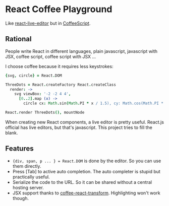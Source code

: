 # React Coffee Playground

Like [react-live-editor](https://github.com/joelburget/react-live-editor) but in [CoffeeScript](https://github.com/jashkenas/coffeescript).


## Rational

People write React in different languages, plain javascript, javascript with JSX, coffee script,
coffee script with JSX ...

I choose coffee because it requires less keystrokes:

```coffeescript
{svg, circle} = React.DOM

ThreeDots = React.createFactory React.createClass
  render: ->
    svg viewBox: '-2 -2 4 4',
      [0..2].map (x) ->
        circle cx: Math.sin(Math.PI * x / 1.5), cy: Math.cos(Math.PI * x / 1.5), r: 0.6

React.render ThreeDots(), mountNode

```

When creating new React components, a live editor is pretty useful. React.js official has live editors, 
but that's javascript. This project tries to fill the blank.


## Features

* `{div, span, p ... } = React.DOM` is done by the editor. So you can use them directly.
* Press [Tab] to active auto completion. The auto completer is stupid but practically useful.
* Serialize the code to the URL. So it can be shared without a central hosting server.
* JSX support thanks to [coffee-react-transform](https://github.com/jsdf/coffee-react-transform). Highlighting won't work though.
